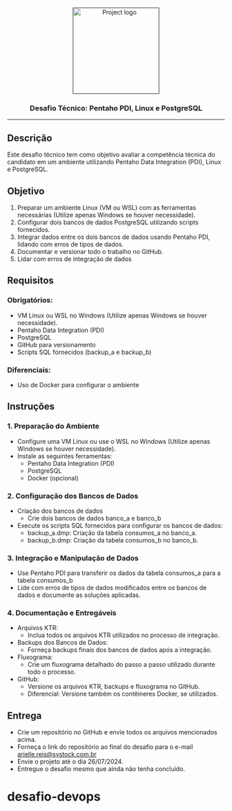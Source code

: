 <p align="center">
  <a href="" rel="noopener">
    <img width="200" height="200" src="https://drive.google.com/uc?export=view&id=1svyh9KYiynNx4FhpR22jExg7p0xscrbU" alt="Project logo">
  </a>
</p>


<h3 align="center">Desafio Técnico: Pentaho PDI, Linux e PostgreSQL</h3>


---

## Descrição

Este desafio técnico tem como objetivo avaliar a competência técnica do candidato em um ambiente utilizando Pentaho Data Integration (PDI), Linux e PostgreSQL.


## Objetivo

1. Preparar um ambiente Linux (VM ou WSL) com as ferramentas necessárias (Utilize apenas Windows se houver necessidade).
2. Configurar dois bancos de dados PostgreSQL utilizando scripts fornecidos.
3. Integrar dados entre os dois bancos de dados usando Pentaho PDI, lidando com erros de tipos de dados.
4. Documentar e versionar todo o trabalho no GitHub.
5. Lidar com erros de integração de dados

## Requisitos

### Obrigatórios:
- VM Linux ou WSL no Windows (Utilize apenas Windows se houver necessidade).
- Pentaho Data Integration (PDI)
- PostgreSQL
- GitHub para versionamento
- Scripts SQL fornecidos (backup_a e backup_b)

### Diferenciais:
- Uso de Docker para configurar o ambiente


## Instruções

### 1. Preparação do Ambiente
- Configure uma VM Linux ou use o WSL no Windows (Utilize apenas Windows se houver necessidade).
- Instale as seguintes ferramentas:
  - Pentaho Data Integration (PDI)
  - PostgreSQL
  - Docker (opcional)

### 2. Configuração dos Bancos de Dados
- Criação dos bancos de dados
  - Crie dois bancos de dados banco_a e banco_b
- Execute os scripts SQL fornecidos para configurar os bancos de dados:
  - backup_a.dmp: Criação da tabela consumos_a no banco_a.
  - backup_b.dmp: Criação da tabela consumos_b no banco_b.

### 3. Integração e Manipulação de Dados
- Use Pentaho PDI para transferir os dados da tabela consumos_a para a tabela consumos_b
- Lide com erros de tipos de dados modificados entre os bancos de dados e documente as soluções aplicadas.
  
### 4. Documentação e Entregáveis
- Arquivos KTR:
  - Inclua todos os arquivos KTR utilizados no processo de integração.
- Backups dos Bancos de Dados:
  - Forneça backups finais dos bancos de dados após a integração.
- Fluxograma:
  - Crie um fluxograma detalhado do passo a passo utilizado durante todo o processo.
- GitHub:
  - Versione os arquivos KTR, backups e fluxograma no GitHub.
  - Diferencial: Versione também os contêineres Docker, se utilizados.

## Entrega
- Crie um repositório no GitHub e envie todos os arquivos mencionados acima.
- Forneça o link do repositório ao final do desafio para o e-mail arielle.reis@systock.com.br
- Envie o projeto até o dia 26/07/2024.
- Entregue o desafio mesmo que ainda não tenha concluído.


# desafio-devops
